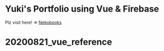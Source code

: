 # Yuki's Portfolio using  Vue & Firebase

Plz visit here! => [Nekobooks](https://pf.nekobooks.com/)
# 20200821_vue_reference
